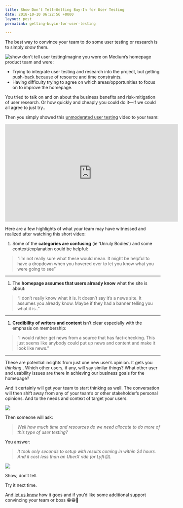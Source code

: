 ```yaml
---
title: Show Don't Tell—Getting Buy-In for User Testing
date: 2018-10-10 06:22:56 +0000
layout: post
permalink: getting-buyin-for-user-testing

---
```

The best way to convince your team to do some user testing or research is to simply _show_ them.

![show don't tell user testing](https://cdn-images-1.medium.com/max/1600/0*aXN2jbTBWj5uHPnH "Show don't tell user testing")Imagine you were on Medium’s homepage product team and were:

* Trying to integrate user testing and research into the project, but getting push-back because of resource and time constraints.
* Having difficulty trying to agree on which areas/opportunities to focus on to improve the homepage.

You tried to talk on and on about the business benefits and risk-mitigation of user research. Or how quickly and cheaply you could do it—if we could all agree to just try..

Then you simply showed this [unmoderated user testing](https://blog.userlook.co/remote-user-testing-for-mobile-apps) video to your team:

<iframe width="560" height="315" src="https://www.youtube.com/embed/52xV47eZVG4" frameborder="0" allow="autoplay; encrypted-media" allowfullscreen></iframe>

Here are a few highlights of what your team may have witnessed and realized after watching this short video:

1. Some of the **categories are confusing** (ie ‘Unruly Bodies’) and some context/explanation could be helpful:

> “I’m not really sure what these would mean. It might be helpful to have a dropdown when you hovered over to let you know what you were going to see”

***

1. The **homepage assumes that users already know** what the site is about:

> “I don’t really know what it is. It doesn’t say it’s a news site. It assumes you already know. Maybe if they had a banner telling you what it is..”

***

1. **Credibility of writers and content** isn’t clear especially with the emphasis on membership:

> “I would rather get news from a source that has fact-checking. This just seems like anybody could put up news and content and make it look like news.”

***

These are potential insights from just one new user’s opinion. It gets you _thinking_.. Which other users, if any, will say similar things? What other user and usability issues are there in achieving our business goals for the homepage?

And it certainly will get your team to start thinking as well. The conversation will then shift away from any of your team’s or other stakeholder’s personal opinions. And to the needs and context of target your users.

![](https://cdn-images-1.medium.com/max/1600/0*qILfJYq8oUMQrORo)

Then someone will ask:

> _Well how much time and resources do we need allocate to do more of this type of user testing?_

You answer:

> _It took only seconds to setup with results coming in within 24 hours. And it cost less than an UberX ride (or Lyft😊)._

![](https://cdn-images-1.medium.com/max/1600/0*owRvs5v-MFZb2oML.gif)

Show, don’t tell.

Try it next time.

And [let us know](http://www.twitter.com/userlookco) how it goes and if you’d like some additional support convincing your team or boss 😁😁🙌